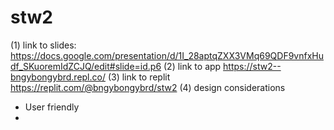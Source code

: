 # stw2
(1) link to slides:
https://docs.google.com/presentation/d/1I_28aptqZXX3VMq69QDF9vnfxHudf_SKuoremIdZCJQ/edit#slide=id.p6
(2) link to app
https://stw2--bngybongybrd.repl.co/
(3) link to replit
https://replit.com/@bngybongybrd/stw2
(4) design considerations
- User friendly
- 
